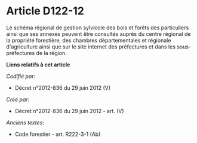 # Article D122-12

Le schéma régional de gestion sylvicole des bois et forêts des particuliers ainsi que ses annexes peuvent être consultés
auprès du centre régional de la propriété forestière, des chambres départementales et régionale d'agriculture ainsi que sur
le site internet des préfectures et dans les sous-préfectures de la région.

**Liens relatifs à cet article**

_Codifié par_:

  - Décret n°2012-836 du 29 juin 2012 (V)

_Créé par_:

  - Décret n°2012-836 du 29 juin 2012 - art. (V)

_Anciens textes_:

  - Code forestier - art. R222-3-1 (Ab)
